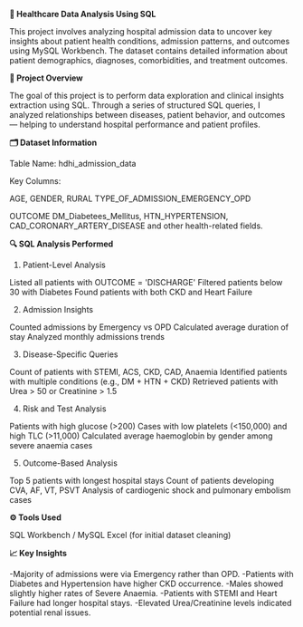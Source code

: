 **🏥 Healthcare Data Analysis Using SQL**

This project involves analyzing hospital admission data to uncover key insights about patient health conditions, admission patterns, and outcomes using MySQL Workbench.
The dataset contains detailed information about patient demographics, diagnoses, comorbidities, and treatment outcomes.

**📘 Project Overview**

The goal of this project is to perform data exploration and clinical insights extraction using SQL.
Through a series of structured SQL queries, I analyzed relationships between diseases, patient behavior, and outcomes — helping to understand hospital performance and patient profiles.

**🗂️ Dataset Information**

Table Name: hdhi_admission_data

Key Columns:

AGE, GENDER, RURAL
TYPE_OF_ADMISSION_EMERGENCY_OPD

OUTCOME
DM_Diabetees_Mellitus, HTN_HYPERTENSION, CAD_CORONARY_ARTERY_DISEASE and other health-related fields.

**🔍 SQL Analysis Performed**

1. Patient-Level Analysis

Listed all patients with OUTCOME = 'DISCHARGE'
Filtered patients below 30 with Diabetes
Found patients with both CKD and Heart Failure

2. Admission Insights

Counted admissions by Emergency vs OPD
Calculated average duration of stay
Analyzed monthly admissions trends

3. Disease-Specific Queries

Count of patients with STEMI, ACS, CKD, CAD, Anaemia
Identified patients with multiple conditions (e.g., DM + HTN + CKD)
Retrieved patients with Urea > 50 or Creatinine > 1.5

4. Risk and Test Analysis

Patients with high glucose (>200)
Cases with low platelets (<150,000) and high TLC (>11,000)
Calculated average haemoglobin by gender among severe anaemia cases

5. Outcome-Based Analysis

Top 5 patients with longest hospital stays
Count of patients developing CVA, AF, VT, PSVT
Analysis of cardiogenic shock and pulmonary embolism cases

**⚙️ Tools Used**

SQL Workbench / MySQL
Excel (for initial dataset cleaning)

**📈 Key Insights**

-Majority of admissions were via Emergency rather than OPD.
-Patients with Diabetes and Hypertension have higher CKD occurrence.
-Males showed slightly higher rates of Severe Anaemia.
-Patients with STEMI and Heart Failure had longer hospital stays.
-Elevated Urea/Creatinine levels indicated potential renal issues.
